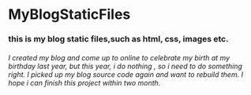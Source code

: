 # MyBlogStaticFiles


### this is my blog static files,such as html, css, images etc.

###### I created my blog and come up to online to celebrate my birth at my birthday last year, but this year, i do nothing , so i need to do something right. I picked up my blog source code again and want to rebuild them. I hope i can finish this project within two month.


